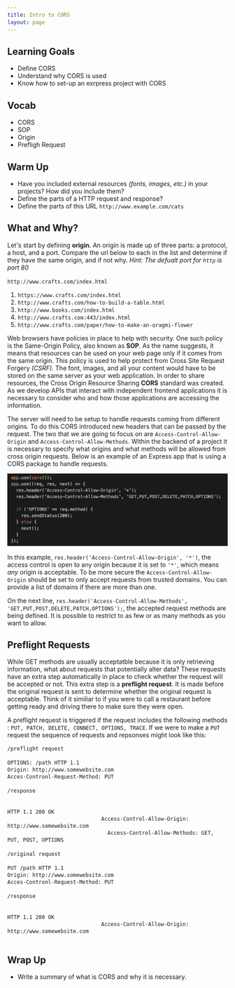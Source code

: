 ```yaml
---
title: Intro to CORS
layout: page
---
```


## Learning Goals
* Define CORS
* Understand why CORS is used
* Know how to set-up an exrpress project with CORS

## Vocab
* CORS
* SOP
* Origin
* Prefligh Request

## Warm Up

* Have you included external resources _(fonts, images, etc.)_ in your projects? How did you include them?
* Define the parts of a HTTP request and response?
* Define the parts of this URL `http://www.example.com/cats`

## What and Why?

Let's start by defining  __origin__. An origin is made up of three parts: a protocol, a host, and a port. Compare the url below to each in the list and determine if they have the same origin, and if not why.
_Hint: The defualt port for `http` is port 80_

`http://www.crafts.com/index.html`

1. `https://www.crafts.com/index.html`
1. `http://www.crafts.com/how-to-build-a-table.html`
1. `http://www.books.com/index.html`
1. `http://www.crafts.com:443/index.html`
1. `http://www.crafts.com/paper/how-to-make-an-oragmi-flower`

Web browsers have policies in place to help with security. One such policy is the Same-Origin Policy, also known as __SOP__. As the name suggests, it means that resources can be used on your web page only if it comes from the same origin. This policy is used to help protect from Cross Site Request Forgery _(CSRF)_. The font, images, and all your content would have to be stored on the same server as your web application. In order to share resources, the Cross Origin Resource Sharing __CORS__ standard was created. As we develop APIs that interact with independent frontend applications it is necessary to consider who and how those applications are accessing the information.

The server will need to be setup to handle requests coming from different origins. To do this CORS introduced new headers that can be passed by the request. The two that we are going to focus on are `Access-Control-Allow-Origin` and `Access-Control-Allow-Methods`. Within the backend of a project it is necessary to specify what origins and what methods will be allowed from cross origin requests. Below is an example of an Express app that is using a CORS package to handle requests.

![Express CORS Example](../lessons/assets/Express_CORS.png)

In this example, `res.header('Access-Control-Allow-Origin', '*')`, the access control is open to any origin because it is set to `'*'`, which means _any_ origin is acceptable. To be more secure the `Access-Control-Allow-Origin` should be set to only accept requests from trusted domains. You can provide a list of domains if there are more than one. 

On the next line, `res.header('Access-Control-Allow-Methods', 'GET,PUT,POST,DELETE,PATCH,OPTIONS');`, the accepted request methods are being defined. It is possible to restrict to as few or as many methods as you want to allow. 


## Preflight Requests

While GET methods are usually acceptatble because it is only retrieving information, what about requests that potentially alter data? These requests have an extra step automatically in place to check whether the request will be accepted or not. This extra step is a __preflight request__. It is made before the original request is sent to determine whether the original request is acceptable. Think of it similiar to if you were to call a restaurant before getting ready and driving there to make sure they were open. 

A preflight request is triggered if the request includes the following methods : `PUT, PATCH, DELETE, CONNECT, OPTIONS, TRACE`. If we were to make a `PUT` request the sequence of requests and repsonses might look like this:

```
/preflight request

OPTIONS: /path HTTP 1.1
Origin: http://www.somewebsite.com
Acces-Contronl-Request-Method: PUT
                                                                            /response

                                                                      HTTP 1.1 200 OK
                              Access-Control-Allow-Origin: http://www.somewebsite.com
                                Access-Control-Allow-Methods: GET, PUT, POST, OPTIONS

/original request

PUT /path HTTP 1.1
Origin: http://www.somewebsite.com
Acces-Contronl-Request-Method: PUT
                                                                            /response

                                                                      HTTP 1.1 200 OK
                              Access-Control-Allow-Origin: http://www.somewebsite.com


```

## Wrap Up
- Write a summary of what is CORS and why it is necessary.
